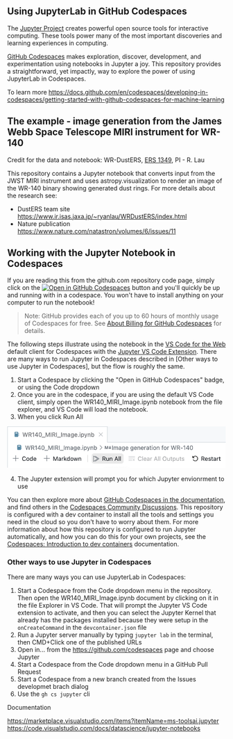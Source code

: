 ## Using JupyterLab in GitHub Codespaces

The [Jupyter Project](https://jupyter.org/) creates powerful open source tools for interactive computing. These tools power many of the most important discoveries and learning experiences in computing.

[GitHub Codespaces](https://github.com/features/codespaces) makes exploration, discover, development, and experimentation using notebooks in Jupyter a joy. This repository provides a straightforward, yet impactly, way to explore the power of using JupyterLab in Codespaces.

To learn more https://docs.github.com/en/codespaces/developing-in-codespaces/getting-started-with-github-codespaces-for-machine-learning

## The example - image generation from the James Webb Space Telescope MIRI instrument for WR-140

Credit for the data and notebook: WR-DustERS, [ERS 1349](https://www.stsci.edu/jwst/science-execution/approved-programs/dd-ers/program-1349), PI - R. Lau 

This repository contains a Jupyter notebook that converts input from the JWST MIRI instrument and uses astropy.visualization to render an image of the WR-140 binary showing generated dust rings. For more details about the research see:

 - DustERS team site https://www.ir.isas.jaxa.jp/~ryanlau/WRDustERS/index.html
 - Nature publication https://www.nature.com/natastron/volumes/6/issues/11

## Working with the Jupyter Notebook in Codespaces

If you are reading this from the github.com repository code page, simply click on the [![Open in GitHub Codespaces](https://github.com/codespaces/badge.svg)](https://codespaces.new/craiglpeters/dusters-wr-140?quickstart=1) button and you'll quickly be up and running with in a codespace. You won't have to install anything on your computer to run the notebook!

> Note: GitHub provides each of you up to 60 hours of monthly usage of Codespaces for free. See [About Billing for GitHub Codespaces](https://docs.github.com/en/billing/managing-billing-for-github-codespaces/about-billing-for-github-codespaces) for details.

The following steps illustrate using the notebook in the [VS Code for the Web](https://code.visualstudio.com/docs/editor/vscode-web) default client for Codespaces with the [Jupyter VS Code Extension](https://marketplace.visualstudio.com/items?itemName=ms-toolsai.jupyter). There are many ways to run Jupyter in Codespaces described in [Other ways to use Jupyter in Codespaces], but the flow is roughly the same. 

1. Start a Codespace by clicking the "Open in GitHub Codespaces" badge, or using the Code dropdown
2. Once you are in the codespace, if you are using the default VS Code client, simply open the WR140_MIRI_Image.ipynb notebook from the file explorer, and VS Code will load the notebook. 
3. When you click Run All

![Run All](https://github.com/craiglpeters/dusters-wr-140/blob/main/assets/vscode-jupyter-run-all.png)

4. The Jupyter extension will prompt you for which Jupyter envionrment to use



You can then explore more about [GitHub Codespaces in the documentation](https://docs.github.com/en/codespaces), and find others in the [Codespaces Community Discussions](https://github.com/orgs/community/discussions/categories/codespaces?discussions_q=is%3Aopen+sync+category%3ACodespaces). This repository is configured with a dev container to install all the tools and settings you need in the cloud so you don't have to worry about them. For more information about how this repository is configured to run Jupyter automatically, and how you can do this for your own projects, see the [Codespaces: Introduction to dev containers](https://docs.github.com/en/codespaces/setting-up-your-project-for-codespaces/adding-a-dev-container-configuration/introduction-to-dev-containers) documentation.

### Other ways to use Jupyter in Codespaces
There are many ways you can use JupyterLab in Codespaces:
1. Start a Codespace from the Code dropdown menu in the repository. Then open the WR140_MIRI_Image.ipynb document by clicking on it in the file Explorer in VS Code. That will prompt the Jupyter VS Code extension to activate, and then you can select the Jupyter Kernel that already has the packages installed because they were setup in the `onCreateCommand` in the `devcontainer.json` file
2. Run a Jupyter server manually by typing `jupyter lab` in the terminal, then CMD+Click one of the published URLs
3. Open in... from the https://github.com/codespaces page and choose Jupyter
4. Start a Codespace from the Code dropdown menu in a GitHub Pull Request
5. Start a Codespace from a new branch created from the Issues developmet brach dialog
6. Use the `gh cs jupyter` cli 


Documentation

https://marketplace.visualstudio.com/items?itemName=ms-toolsai.jupyter
https://code.visualstudio.com/docs/datascience/jupyter-notebooks